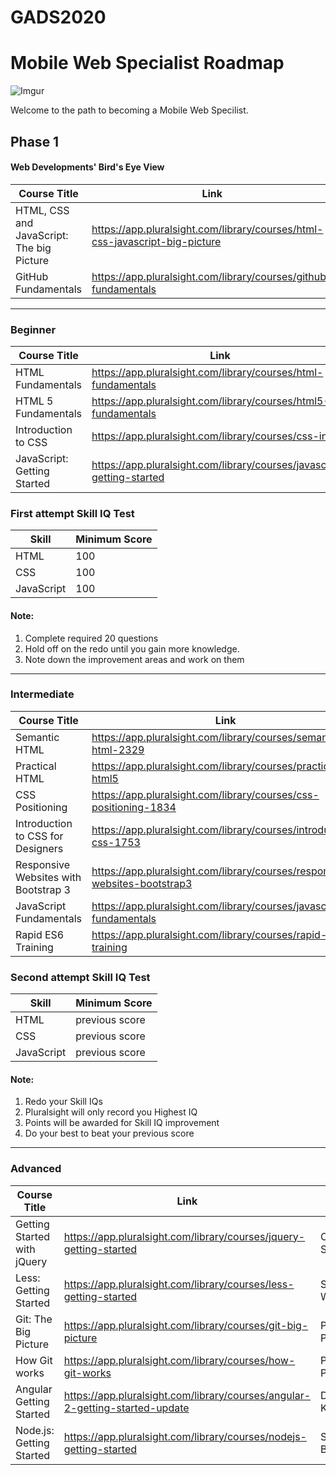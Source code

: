 # GADS2020

# Mobile Web Specialist Roadmap

![Imgur](https://i.imgur.com/4CdZs87.jpg)

Welcome to the path to becoming a Mobile Web Specilist.

## Phase 1
#### Web Developments' Bird's Eye View
| Course Title                                | Link                                                              | Author        |
| ---                                         | ---                                                               | ---           |
| HTML, CSS and JavaScript: The big Picture   | https://app.pluralsight.com/library/courses/html-css-javascript-big-picture | Barry Luijbregts|
| GitHub Fundamentals                         | https://app.pluralsight.com/library/courses/github-fundamentals         | Gill Cleeren|

---

### Beginner
| Course Title                                | Link                                | Author                              |
| ---                                         | ---                                 | ---                                 |
| HTML Fundamentals                           | https://app.pluralsight.com/library/courses/html-fundamentals | Matt Milner |
| HTML 5 Fundamentals                         | https://app.pluralsight.com/library/courses/html5-fundamentals| Craig Shoemaker |
| Introduction to CSS                         | https://app.pluralsight.com/library/courses/css-intro         | Scott Allen |
| JavaScript: Getting Started                 | https://app.pluralsight.com/library/courses/javascript-getting-started | Mark Zamoyta|

### First attempt Skill IQ Test
| Skill                 | Minimum Score     |
| ---                   | ---               |
| HTML                  | 100               |
| CSS                   | 100               |
| JavaScript            | 100               |

#### Note: 
1. Complete required 20 questions
1. Hold off on the redo until you gain more knowledge.
1. Note down the improvement areas and work on them

---

### Intermediate
| Course Title                                | Link                                                              | Author        |
| ---                                         | ---                                                               | ---           |
| Semantic HTML                               | https://app.pluralsight.com/library/courses/semantic-html-2329    | Susan Simkins |
| Practical HTML                              | https://app.pluralsight.com/library/courses/practical-html5       |Gill Cleeren   |
| CSS Positioning                             | https://app.pluralsight.com/library/courses/css-positioning-1834  | Susan Simkins |
| Introduction to CSS for Designers           | https://app.pluralsight.com/library/courses/introduction-css-1753 |Susan Simkins  |
| Responsive Websites with Bootstrap 3        | https://app.pluralsight.com/library/courses/responsive-websites-bootstrap3| Mark Zomoyta|
| JavaScript Fundamentals                     | https://app.pluralsight.com/library/courses/javascript-fundamentals| Dan Wahlin |
| Rapid ES6 Training                          | https://app.pluralsight.com/library/courses/rapid-es6-training    | Mark Zamoyta |

### Second attempt Skill IQ Test
| Skill                 | Minimum Score                 |
| ---                   | ---                           |
| HTML                  | previous score                |
| CSS                   | previous score                |
| JavaScript            | previous score                |

#### Note: 
1. Redo your Skill IQs
1. Pluralsight will only record you Highest IQ
1. Points will be awarded for Skill IQ improvement
1. Do your best to beat your previous score

---

### Advanced
| Course Title                                | Link                                                              | Author        |
| ---                                         | ---                                                               | ---           |
| Getting Started with jQuery                 | https://app.pluralsight.com/library/courses/jquery-getting-started| Craig Shoemaker |
| Less: Getting Started                       | https://app.pluralsight.com/library/courses/less-getting-started  | Shaw Wildermuth |
| Git: The Big Picture                        | https://app.pluralsight.com/library/courses/git-big-picture       | Paolo Perrotta|
| How Git works                               | https://app.pluralsight.com/library/courses/how-git-works         | Paolo Perrotta |
| Angular Getting Started                     | https://app.pluralsight.com/library/courses/angular-2-getting-started-update | Deborah Kurata|
| Node.js: Getting Started                    | https://app.pluralsight.com/library/courses/nodejs-getting-started| Samer Buna|

